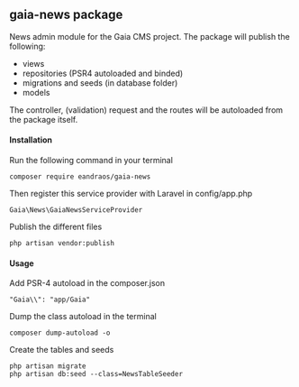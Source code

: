 ## gaia-news package
News admin module for the Gaia CMS project. 
The package will publish the following:
* views
* repositories (PSR4 autoloaded and binded)
* migrations and seeds (in database folder)
* models

The controller, (validation) request and the routes will be autoloaded from the package itself.

#### Installation
Run the following command in your terminal 
```
composer require eandraos/gaia-news
```

Then register this service provider with Laravel in config/app.php
```
Gaia\News\GaiaNewsServiceProvider
```

Publish the different files
```
php artisan vendor:publish
```

#### Usage
Add PSR-4 autoload in the composer.json 
```
"Gaia\\": "app/Gaia"
```

Dump the class autoload in the terminal 
```
composer dump-autoload -o
```

Create the tables and seeds
```
php artisan migrate
php artisan db:seed --class=NewsTableSeeder
```
